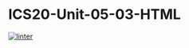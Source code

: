 # ICS20-Unit-05-03-HTML

 [![linter](https://github.com/victor-phillips/ICS20-Unit-05-03-HTML/workflows/linter/badge.svg)](https://github.com/marketplace/actions/super-linter)
